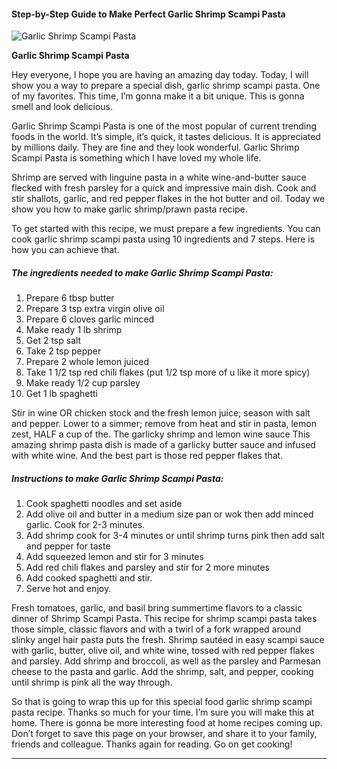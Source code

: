             

#### Step-by-Step Guide to Make Perfect Garlic Shrimp Scampi Pasta

![Garlic Shrimp Scampi Pasta](https://img-global.cpcdn.com/recipes/aa827b249dc81bc1/751x532cq70/garlic-shrimp-scampi-pasta-recipe-main-photo.jpg)

**Garlic Shrimp Scampi Pasta**

Hey everyone, I hope you are having an amazing day today. Today, I will show you a way to prepare a special dish, garlic shrimp scampi pasta. One of my favorites. This time, I’m gonna make it a bit unique. This is gonna smell and look delicious.

Garlic Shrimp Scampi Pasta is one of the most popular of current trending foods in the world. It’s simple, it’s quick, it tastes delicious. It is appreciated by millions daily. They are fine and they look wonderful. Garlic Shrimp Scampi Pasta is something which I have loved my whole life.

Shrimp are served with linguine pasta in a white wine-and-butter sauce flecked with fresh parsley for a quick and impressive main dish. Cook and stir shallots, garlic, and red pepper flakes in the hot butter and oil. Today we show you how to make garlic shrimp/prawn pasta recipe.

To get started with this recipe, we must prepare a few ingredients. You can cook garlic shrimp scampi pasta using 10 ingredients and 7 steps. Here is how you can achieve that.

##### The ingredients needed to make Garlic Shrimp Scampi Pasta:

1.  Prepare 6 tbsp butter
2.  Prepare 3 tsp extra virgin olive oil
3.  Prepare 6 cloves garlic minced
4.  Make ready 1 lb shrimp
5.  Get 2 tsp salt
6.  Take 2 tsp pepper
7.  Prepare 2 whole lemon juiced
8.  Take 1 1/2 tsp red chili flakes (put 1/2 tsp more of u like it more spicy)
9.  Make ready 1/2 cup parsley
10.  Get 1 lb spaghetti

Stir in wine OR chicken stock and the fresh lemon juice; season with salt and pepper. Lower to a simmer; remove from heat and stir in pasta, lemon zest, HALF a cup of the. The garlicky shrimp and lemon wine sauce This amazing shrimp pasta dish is made of a garlicky butter sauce and infused with white wine. And the best part is those red pepper flakes that.

##### Instructions to make Garlic Shrimp Scampi Pasta:

1.  Cook spaghetti noodles and set aside
2.  Add olive oil and butter in a medium size pan or wok then add minced garlic. Cook for 2-3 minutes.
3.  Add shrimp cook for 3-4 minutes or until shrimp turns pink then add salt and pepper for taste
4.  Add squeezed lemon and stir for 3 minutes
5.  Add red chili flakes and parsley and stir for 2 more minutes
6.  Add cooked spaghetti and stir.
7.  Serve hot and enjoy.

Fresh tomatoes, garlic, and basil bring summertime flavors to a classic dinner of Shrimp Scampi Pasta. This recipe for shrimp scampi pasta takes those simple, classic flavors and with a twirl of a fork wrapped around slinky angel hair pasta puts the fresh. Shrimp sautéed in easy scampi sauce with garlic, butter, olive oil, and white wine, tossed with red pepper flakes and parsley. Add shrimp and broccoli, as well as the parsley and Parmesan cheese to the pasta and garlic. Add the shrimp, salt, and pepper, cooking until shrimp is pink all the way through.

So that is going to wrap this up for this special food garlic shrimp scampi pasta recipe. Thanks so much for your time. I’m sure you will make this at home. There is gonna be more interesting food at home recipes coming up. Don’t forget to save this page on your browser, and share it to your family, friends and colleague. Thanks again for reading. Go on get cooking!

* * *